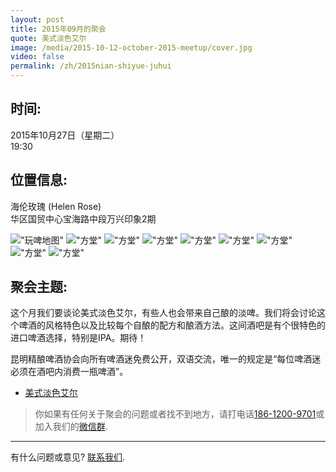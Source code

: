 ```yaml
---
layout: post
title: 2015年09月的聚会
quote: 美式淡色艾尔
image: /media/2015-10-12-october-2015-meetup/cover.jpg
video: false
permalink: /zh/2015nian-shiyue-juhui
---
```


## 时间:

2015年10月27日（星期二）<br>
19:30

## 位置信息:

海伦玫瑰 (Helen Rose)<br>
华区国贸中心宝海路中段万兴印象2期

!["玩啤地图"](/media/2015-10-12-october-2015-meetup/chinese-map.png)
!["方堂"](/media/2015-10-12-october-2015-meetup/1.jpg)
!["方堂"](/media/2015-10-12-october-2015-meetup/2.jpg)
!["方堂"](/media/2015-10-12-october-2015-meetup/3.jpg)
!["方堂"](/media/2015-10-12-october-2015-meetup/4.jpg)
!["方堂"](/media/2015-10-12-october-2015-meetup/5.jpg)
!["方堂"](/media/2015-10-12-october-2015-meetup/6.jpg)
!["方堂"](/media/2015-10-12-october-2015-meetup/7.jpg)
!["方堂"](/media/2015-10-12-october-2015-meetup/8.jpg)

## 聚会主题:

这个月我们要谈论美式淡色艾尔，有些人也会带来自己酿的淡啤。我们将会讨论这个啤酒的风格特色以及比较每个自酿的配方和酿酒方法。这间酒吧是有个很特色的进口啤酒选择，特别是IPA。期待！

昆明精酿啤酒协会向所有啤酒迷免费公开，双语交流，唯一的规定是“每位啤酒迷必须在酒吧内消费一瓶啤酒”。

* [美式淡色艾尔](/media/files/pale-ale.pdf)

> 你如果有任何关于聚会的问题或者找不到地方，请打电话[186-1200-9701](tel:18612009701)或加入我们的[微信群](/media/qr-code.jpg).

-----
有什么问题或意见? [联系我们](mailto:hello@kunmingbeer.org).